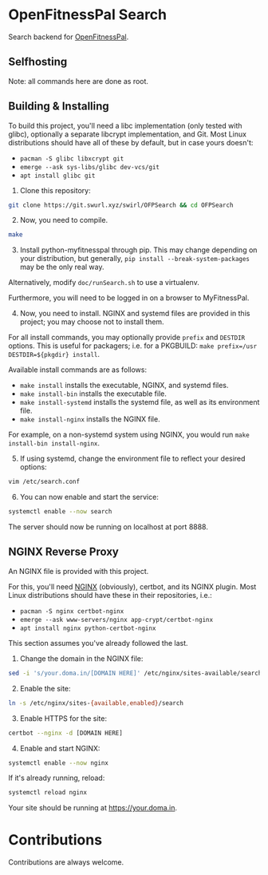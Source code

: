 # OpenFitnessPal Search

Search backend for [OpenFitnessPal](https://git.swurl.xyz/swirl/OpenFitnessPal.git).

## Selfhosting

Note: all commands here are done as root.

## Building & Installing
To build this project, you'll need a libc implementation (only tested with glibc), optionally a separate libcrypt implementation, and Git. Most Linux distributions should have all of these by default, but in case yours doesn't:
- `pacman -S glibc libxcrypt git`
- `emerge --ask sys-libs/glibc dev-vcs/git`
- `apt install glibc git`

1. Clone this repository:

```bash
git clone https://git.swurl.xyz/swirl/OFPSearch && cd OFPSearch
```

2. Now, you need to compile.
```bash
make
```

3. Install python-myfitnesspal through pip. This may change depending on your distribution, but generally, `pip install --break-system-packages` may be the only real way.

Alternatively, modify `doc/runSearch.sh` to use a virtualenv.

Furthermore, you will need to be logged in on a browser to MyFitnessPal.

4. Now, you need to install. NGINX and systemd files are provided in this project; you may choose not to install them.

For all install commands, you may optionally provide `prefix` and `DESTDIR` options. This is useful for packagers; i.e. for a PKGBUILD: `make prefix=/usr DESTDIR=${pkgdir} install`.

Available install commands are as follows:
- `make install` installs the executable, NGINX, and systemd files.
- `make install-bin` installs the executable file.
- `make install-systemd` installs the systemd file, as well as its environment file.
- `make install-nginx` installs the NGINX file.

For example, on a non-systemd system using NGINX, you would run `make install-bin install-nginx`.

5. If using systemd, change the environment file to reflect your desired options:
```bash
vim /etc/search.conf
```

6. You can now enable and start the service:
```bash
systemctl enable --now search
```

The server should now be running on localhost at port 8888.

## NGINX Reverse Proxy
An NGINX file is provided with this project.

For this, you'll need [NGINX](https://nginx.org/en/download.html) (obviously), certbot, and its NGINX plugin. Most Linux distributions should have these in their repositories, i.e.:
- `pacman -S nginx certbot-nginx`
- `emerge --ask www-servers/nginx app-crypt/certbot-nginx`
- `apt install nginx python-certbot-nginx`

This section assumes you've already followed the last.

1. Change the domain in the NGINX file:
```bash
sed -i 's/your.doma.in/[DOMAIN HERE]' /etc/nginx/sites-available/search
```

2. Enable the site:
```bash
ln -s /etc/nginx/sites-{available,enabled}/search
```

3. Enable HTTPS for the site:
```bash
certbot --nginx -d [DOMAIN HERE]
```

4. Enable and start NGINX:
```bash
systemctl enable --now nginx
```

If it's already running, reload:
```bash
systemctl reload nginx
```

Your site should be running at https://your.doma.in.

# Contributions
Contributions are always welcome.
